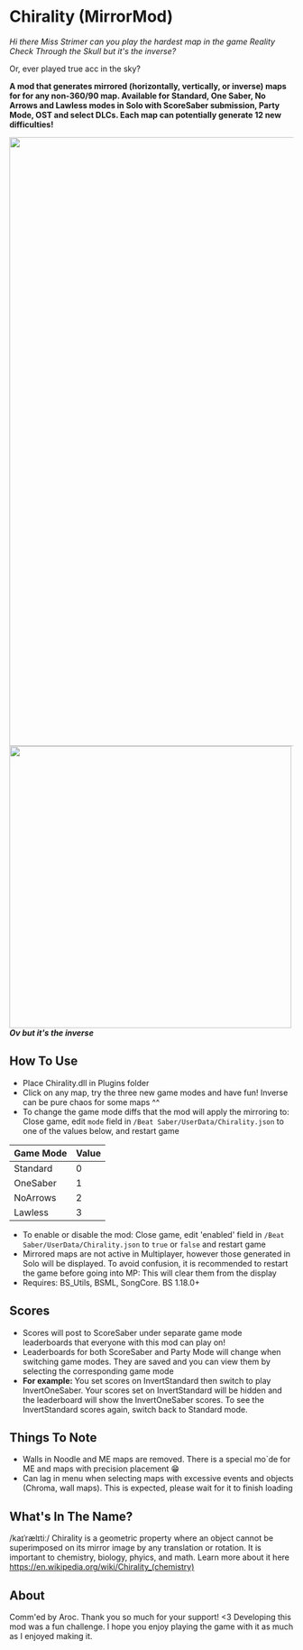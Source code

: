 # Chirality (MirrorMod)

*Hi there Miss Strimer can you play the hardest map in the game Reality Check Through the Skull but it's the inverse?*

Or, ever played true acc in the sky?

**A mod that generates mirrored (horizontally, vertically, or inverse) maps for for any non-360/90 map.
Available for Standard, One Saber, No Arrows and Lawless modes in Solo with ScoreSaber submission, Party Mode, OST and select DLCs. Each map can potentially generate 12 new difficulties!**

<p>
  <img src="https://github.com/zeph-yr/Chirality/blob/ME_Noodle/Screenshots/menu_4_small.png"/ width="1080"><br>
  <img src="https://github.com/zeph-yr/Chirality/blob/ME_Noodle/Screenshots/mirror.png" width="500"/><br>
  <b><i>Ov but it's the inverse</i></b>
</p>

## How To Use
- Place Chirality.dll in Plugins folder
- Click on any map, try the three new game modes and have fun! Inverse can be pure chaos for some maps ^^
- To change the game mode diffs that the mod will apply the mirroring to: Close game, edit `mode` field in `/Beat Saber/UserData/Chirality.json` to one of the values below, and restart game

Game Mode | Value
--- | ---
Standard | 0
OneSaber | 1
NoArrows | 2
Lawless | 3
- To enable or disable the mod: Close game, edit 'enabled' field in `/Beat Saber/UserData/Chirality.json` to `true` or `false` and restart game
- Mirrored maps are not active in Multiplayer, however those generated in Solo will be displayed. To avoid confusion, it is recommended to restart the game before going into MP: This will clear them from the display
- Requires: BS_Utils, BSML, SongCore. BS 1.18.0+

## Scores
- Scores will post to ScoreSaber under separate game mode leaderboards that everyone with this mod can play on!
- Leaderboards for both ScoreSaber and Party Mode will change when switching game modes. They are saved and you can view them by selecting the corresponding game mode
- **For example:** You set scores on InvertStandard then switch to play InvertOneSaber. Your scores set on InvertStandard will be hidden and the leaderboard will show the InvertOneSaber scores. To see the InvertStandard scores again, switch back to Standard mode.

## Things To Note
- Walls in Noodle and ME maps are removed. There is a special mo`de for ME and maps with precision placement 😁
- Can lag in menu when selecting maps with excessive events and objects (Chroma, wall maps). This is expected, please wait for it to finish loading

## What's In The Name?
/kaɪˈrælɪtiː/ Chirality is a geometric property where an object cannot be superimposed on its mirror image by any translation or rotation. It is important to chemistry, biology, phyics, and math. Learn more about it here https://en.wikipedia.org/wiki/Chirality_(chemistry)

## About
Comm'ed by Aroc. Thank you so much for your support! <3 Developing this mod was a fun challenge. I hope you enjoy playing the game with it as much as I enjoyed making it.
